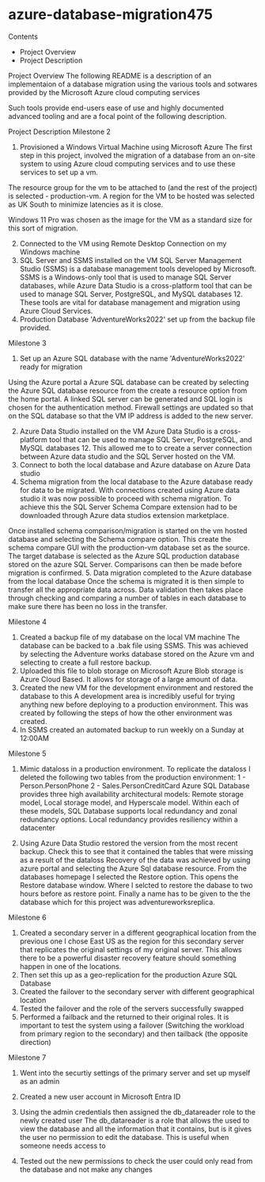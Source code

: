 # azure-database-migration475
Contents
- Project Overview
- Project Description

Project Overview
The following README is a description of an implementaion of a database migration using the various tools and sotwares provided by the Microsoft Azure cloud computing services

Such tools provide end-users ease of use and highly documented advanced tooling and are a focal point of the following description.

Project Description
Milestone 2
1. Provisioned a Windows Virtual Machine using Microsoft Azure
The first step in this project, involved the migration of a database from an on-site system to using Azure cloud computing services and to use these services to set up a vm.

The resource group for the vm to be attached to (and the rest of the project) is selected - production-vm. A region for the VM to be hosted was selected as UK South to minimize latencies as it is close. 

Windows 11 Pro was chosen as the image for the VM as a standard size for this sort of migration.

2. Connected to the VM using Remote Desktop Connection on my Windows machine
3. SQL Server and SSMS installed on the VM
SQL Server Management Studio (SSMS) is a database management tools developed by Microsoft. SSMS is a Windows-only tool that is used to manage SQL Server databases, while Azure Data Studio is a cross-platform tool that can be used to manage SQL Server, PostgreSQL, and MySQL databases 12.
These tools are vital for database management and migration using Azure Cloud Services.
5. Production Database 'AdventureWorks2022' set up from the backup file provided.

Milestone 3
1. Set up an Azure SQL database with the name 'AdventureWorks2022' ready for migration
   <!-- TODO: how did you connect to the SQL database? What is a firewall rule? -->
Using the Azure portal a Azure SQL database can be created by selecting the Azure SQL database resource from the create a resource option from the home portal. A linked SQL server can be generated and SQL login is chosen for the authentication method. Firewall settings are updated so that on the SQL database so that the VM IP address is added to the new server.

2. Azure Data Studio installed on the VM
Azure Data Studio is a cross-platform tool that can be used to manage SQL Server, PostgreSQL, and MySQL databases 12. This allowed me to to create a server connection between Azure data studio and the SQL Server hosted on the VM.
3. Connect to both the local database and Azure database on Azure Data studio
4. Schema migration from the local database to the Azure database ready for data to be migrated.
With connections created using Azure data studio it was now possible to proceed with schema migration. To achieve this the SQL Server Schema Compare extension had to be downloaded through Azure data studios extension marketplace.

Once  installed schema comparison/migration is started on the vm hosted database and selecting the Schema compare option. This create the schema compare GUI with the production-vm database set as the source. The target database is selected as the Azure SQL production database stored on the azure SQL Server. Comparisons can then  be made before migration is confirmed.
5. Data migration completed to the Azure database from the local database
Once the schema is migrated it is then simple to transfer all the appropriate data across. Data validation then takes place through checking and comparing a number of tables in each database to make sure there has been no loss in the transfer.

Milestone 4
1. Created a backup file of my database on the local VM machine
The database can be backed to a .bak file using SSMS. This was achieved by selecting the Adventure works database stored on the Azure vm and selecting to create a full restore backup.
2. Uploaded this file to blob storage on Microsoft Azure
Blob storage is Azure Cloud Based. It allows for storage of a large amount of data.
3. Created the new VM for the development environment and restored the database to this
A development area is incredibly useful for trying anything new before deploying to a production environment. This was created by following the steps of how the other environment was created.
4. In SSMS created an automated backup to run weekly on a Sunday at 12:00AM

Milestone 5
1. Mimic dataloss in a production environment. To replicate the dataloss I deleted the following two tables from the production environment:
  1 - Person.PersonPhone
   2 - Sales.PersonCreditCard
Azure SQL Database provides three high availability architectural models: Remote storage model, Local storage model, and Hyperscale model. Within each of these models, SQL Database supports local redundancy and zonal redundancy options. Local redundancy provides resiliency within a datacenter

2. Using Azure Data Studio restored the version from the most recent backup. Check this to see that it contained the tables that were missing as a result of the dataloss
Recovery of the data was achieved by using azure portal and selecting the Azure Sql database resource. From the databases homepage I selected the Restore option. This opens the Restore database window. Where I selcted to restore the dabase to two hours before as restore point. Finally a name has to be given to the the database which for this project was adventureworksreplica.

Milestone 6
1. Created a secondary server in a different geographical location from the previous one
I chose East US as the region for this secondary server that replicates the original settings of my original server. This allows there to be a powerful disaster recovery feature should something happen in one of the locations.
2. Then set this up as a geo-replication for the production Azure SQL Database
3. Created the failover to the secondary server with different geographical location
4. Tested the failover and the role of the servers successfully swapped
5. Performed a failback and the returned to their original roles.
It is important to test the system using a failover (Switching the workload from primary region to the secondary) and then tailback (the opposite direction)

Milestone 7
1. Went into the securtiy settings of the primary server and set up myself as an admin
2. Created a new user account in Microsoft Entra ID
3. Using the admin credentials then assigned the db_datareader role to the newly created user
The db_datareader is a role that allows the used to view the database and all the information that it contains, but is it gives the user no permission to edit the database. This is useful when someone needs access to 

4. Tested out the new permissions to check the user could only read from the database and not make any changes
